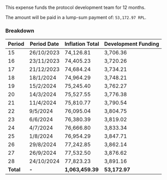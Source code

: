 This expense funds the protocol development team for 12 months.

The amount will be paid in a lump-sum payment of: `53,172.97 RPL`.

### Breakdown

| Period      | Period Date |Inflation Total | Development Funding |
| ----------- | ----------- |----------- | ----------- |
| 15          | 26/10/2023  | 74,126.81   | 3,706.36  | 
| 16          | 23/11/2023  | 74,405.23   | 3,720.26  |
| 17          | 21/12/2023  | 74,684.24   | 3,734.21  |
| 18          | 18/1/2024   | 74,964.29   | 3,748.21  |
| 19          | 15/2/2024   | 75,245.40   | 3,762.27  |
| 20          | 14/3/2024   | 75,527.55   | 3,776.38  |
| 21          | 11/4/2024   | 75,810.77   | 3,790.54  | 
| 22          | 9/5/2024    | 76,095.04   | 3,804.75  |
| 23          | 6/6/2024    | 76,380.39   | 3,819.02  |
| 24          | 4/7/2024    | 76,666.80   | 3,833.34  |
| 25          | 1/8/2024    | 76,954.29   | 3,847.71  |
| 26          | 29/8/2024   | 77,242.85   | 3,862.14  |
| 27          | 26/9/2024   | 77,532.50   | 3,876.62  |
| 28          | 24/10/2024  | 77,823.23   | 3,891.16  |
| **Total**   |      **-**       | **1,063,459.39**  | **53,172.97** | 